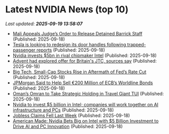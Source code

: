 # Latest NVIDIA News (top 10)
_Last updated: **2025-09-19 13:58:07**_

- [Mali Appeals Judge’s Order to Release Detained Barrick Staff](https://biztoc.com/x/9abeda80209eef3f) (Published: 2025-09-18)
- [Tesla is looking to redesign its door handles following trapped-passenger reports](https://biztoc.com/x/dc5550deb52515f7) (Published: 2025-09-18)
- [Nvidia invests $5bn in rival chipmaker Intel](https://biztoc.com/x/8cb75a939e6aa0db) (Published: 2025-09-18)
- [Advent had explored offer for Britain's JTC, sources say](https://biztoc.com/x/26b15271ad3b64cc) (Published: 2025-09-18)
- [Big Tech, Small-Cap Stocks Rise in Aftermath of Fed’s Rate Cut](https://biztoc.com/x/0eb898b937ea8732) (Published: 2025-09-18)
- [JPMorgan Said to Help Sell €200 Million of ECB’s Worldline Bonds](https://biztoc.com/x/f96956a6f67b3d7f) (Published: 2025-09-18)
- [Oman’s Omran to Take Strategic Holding in Travel Giant TUI](https://biztoc.com/x/07c998ac659e4087) (Published: 2025-09-18)
- [Nvidia to invest $5 billion in Intel; companies will work together on AI infrastructure and PCs](https://biztoc.com/x/30d65ee52047658c) (Published: 2025-09-18)
- [Jobless Claims Fell Last Week](https://biztoc.com/x/d5e84c58c3197d5b) (Published: 2025-09-18)
- [American Made: Nvidia Bets Big on Intel with $5 Billion Investment to Drive AI and PC Innovation](https://www.breitbart.com/tech/2025/09/18/american-made-nvidia-bets-big-on-intel-with-5-billion-investment-to-drive-ai-and-pc-innovation/) (Published: 2025-09-18)
